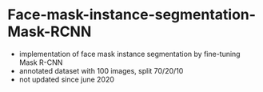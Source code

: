 # Face-mask-instance-segmentation-Mask-RCNN

- implementation of face mask instance segmentation by fine-tuning Mask R-CNN
- annotated dataset with 100 images, split 70/20/10
- not updated since june 2020

